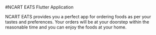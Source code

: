 #NCART EATS Flutter Application 

NCART EATS provides you a perfect app for ordering foods as per your tastes and preferences. Your orders will be at your doorstep within the reasonable time and you can enjoy the foods at your home.
